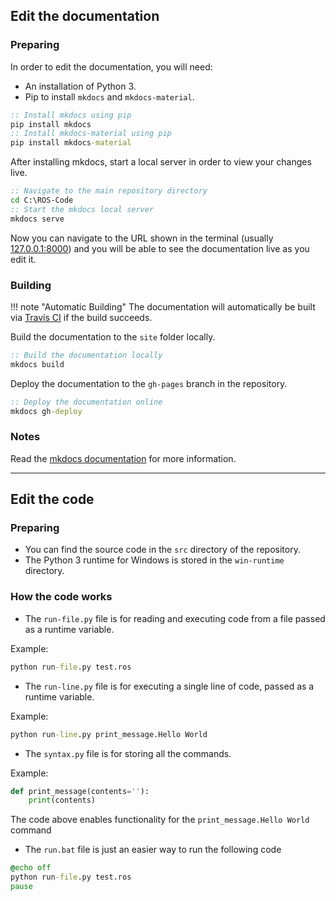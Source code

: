 ## Edit the documentation

### Preparing

In order to edit the documentation, you will need:

- An installation of Python 3.
- Pip to install `mkdocs` and `mkdocs-material`.

```bat
:: Install mkdocs using pip
pip install mkdocs
:: Install mkdocs-material using pip
pip install mkdocs-material
```

After installing mkdocs, start a local server in order to view your changes live.

```bat
:: Navigate to the main repository directory
cd C:\ROS-Code
:: Start the mkdocs local server
mkdocs serve
```

Now you can navigate to the URL shown in the terminal (usually [127.0.0.1:8000](http://127.0.0.1:8000)) and you will be able to see the documentation live as you edit it.

### Building

!!! note "Automatic Building"
    The documentation will automatically be built via [Travis CI](https://travis-ci.org/Richienb/ROS-Code) if the build succeeds.

Build the documentation to the `site` folder locally.

```bat
:: Build the documentation locally
mkdocs build
```

Deploy the documentation to the `gh-pages` branch in the repository.

```bat
:: Deploy the documentation online
mkdocs gh-deploy
```

### Notes

Read the [mkdocs documentation](https://www.mkdocs.org) for more information.

___

## Edit the code

### Preparing

- You can find the source code in the `src` directory of the repository.
- The Python 3 runtime for Windows is stored in the `win-runtime` directory.

### How the code works

- The `run-file.py` file is for reading and executing code from a file passed as a runtime variable.

Example:

```bat
python run-file.py test.ros
```

- The `run-line.py` file is for executing a single line of code, passed as a runtime variable.

Example:

```bat
python run-line.py print_message.Hello World
```

- The `syntax.py` file is for storing all the commands.

Example:

```python
def print_message(contents=''):
    print(contents)
```

The code above enables functionality for the `print_message.Hello World` command

- The `run.bat` file is just an easier way to run the following code

```bat
@echo off
python run-file.py test.ros
pause
```
